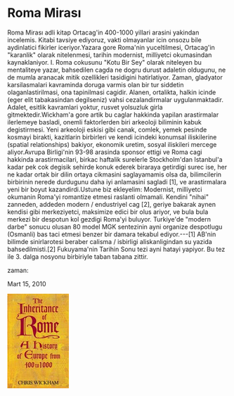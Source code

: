 # Roma Mirası
Roma Mirası adli kitap Ortacag'in 400-1000 yillari arasini yakindan incelemis. Kitabi tavsiye ediyoruz, vakti olmayanlar icin onsozu bile aydinlatici fikirler iceriyor.Yazara gore Roma'nin yuceltilmesi, Ortacag'in "karanlik" olarak nitelenmesi, tarihin modernist, milliyetci okumasindan kaynaklaniyor. I. Roma cokusunu "Kotu Bir Sey" olarak niteleyen bu mentaliteye yazar, bahsedilen cagda ne dogru durust adaletin oldugunu, ne de mumla aranacak mitik ozellikleri tasidigini hatirlatiyor. Zaman, gladyator karsilasmalari kavraminda doruga varmis olan bir tur siddetin olaganlastirilmasi, ona tapinilmasi cagidir. Alanen, ortalikta, halkin icinde (eger elit tabakasindan degilseniz) vahsi cezalandirmalar uygulanmaktadir. Adalet, esitlik kavramlari yoktur, rusvet yolsuzluk girla gitmektedir.Wickham'a gore artik bu caglar hakkinda yapilan arastirmalar ilerlemeye basladi, onemli faktorlerden biri arkeoloji biliminin kabuk degistirmesi. Yeni arkeoloji eskisi gibi canak, comlek, yemek pesinde kosmayi birakti, kazitlarin birbirleri ve kendi icindeki konumsal iliskilerine (spatial relationships) bakiyor, ekonomik uretim, sosyal iliskileri mercege aliyor.Avrupa Birligi'nin 93-98 arasinda sponsor ettigi ve Roma cagi hakkinda arastirmacilari, birkac haftalik surelerle Stockholm'dan Istanbul'a kadar pek cok degisik sehirde konuk ederek biraraya getirdigi surec ise, her ne kadar ortak bir dilin ortaya cikmasini saglayamamis olsa da, bilimcilerin birbirinin nerede durdugunu daha iyi anlamasini sagladi [1], ve arastirmalara yeni bir boyut kazandirdi.Ustune biz ekleyelim: Modernist, milliyetci okumanin Roma'yi romantize etmesi raslanti olmamali. Kendini "nihai" zanneden, addeden modern / endustriyel cag [2], geriye bakarak aynen kendisi gibi merkeziyetci, maksimize edici bir olus ariyor, ve bula bula merkezi bir despotun kol gezdigi Roma'yi buluyor. Turkiye'de "modern darbe" sonucu olusan 80 model MGK sentezinin ayni organize despotlugu (Osmanli) bas taci etmesi benzer bir damara tekabul ediyor.---[1] AB'nin bilimde sinirlarotesi beraber calisma / isbirligi aliskanligindan su yazida bahsedilmisti.[2] Fukuyama'nin Tarihin Sonu tezi ayni hatayi yapiyor. Bu tez ile 3. dalga nosyonu birbiriyle taban tabana zittir.







zaman:

Mart 15, 2010










![](The-Inheritance-of-Rome-b-002.jpg)
